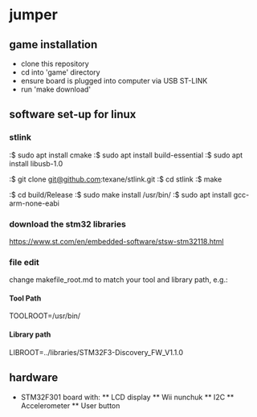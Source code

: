 # jumper

## game installation
* clone this repository
* cd into 'game' directory
* ensure board is plugged into computer via USB ST-LINK
* run 'make download'

## software set-up for linux

### stlink

:$ sudo apt install cmake
:$ sudo apt install build-essential
:$ sudo apt install libusb-1.0

:$ git clone git@github.com:texane/stlink.git
:$ cd stlink
:$ make

:$ cd build/Release
:$ sudo make install /usr/bin/
:$ sudo apt install gcc-arm-none-eabi

### download the stm32 libraries
https://www.st.com/en/embedded-software/stsw-stm32118.html

### file edit
change makefile_root.md to match your tool and library path, e.g.:
#### Tool Path
TOOLROOT=/usr/bin/
#### Library path
LIBROOT=../libraries/STM32F3-Discovery_FW_V1.1.0

## hardware
* STM32F301 board with:
  ** LCD display
  ** Wii nunchuk
  ** I2C
  ** Accelerometer
  ** User button

